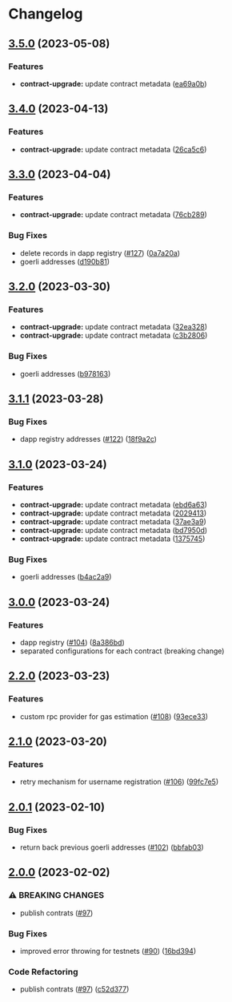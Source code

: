 # Changelog

## [3.5.0](https://github.com/fairDataSociety/fdp-contracts/compare/fdp-contracts-js-lib-v3.4.0...fdp-contracts-js-lib-v3.5.0) (2023-05-08)


### Features

* **contract-upgrade:** update contract metadata ([ea69a0b](https://github.com/fairDataSociety/fdp-contracts/commit/ea69a0bfee3492d4b25381a41a6d95ec91426ce5))

## [3.4.0](https://github.com/fairDataSociety/fdp-contracts/compare/fdp-contracts-js-lib-v3.3.0...fdp-contracts-js-lib-v3.4.0) (2023-04-13)


### Features

* **contract-upgrade:** update contract metadata ([26ca5c6](https://github.com/fairDataSociety/fdp-contracts/commit/26ca5c695565091cacf8f08acb11809dfcd82692))

## [3.3.0](https://github.com/fairDataSociety/fdp-contracts/compare/fdp-contracts-js-lib-v3.2.0...fdp-contracts-js-lib-v3.3.0) (2023-04-04)


### Features

* **contract-upgrade:** update contract metadata ([76cb289](https://github.com/fairDataSociety/fdp-contracts/commit/76cb289a975e9745c67762e0b306967ec61ca9d5))


### Bug Fixes

* delete records in dapp registry ([#127](https://github.com/fairDataSociety/fdp-contracts/issues/127)) ([0a7a20a](https://github.com/fairDataSociety/fdp-contracts/commit/0a7a20a62db74bf0167709bdd77890edc1f8a014))
* goerli addresses ([d190b81](https://github.com/fairDataSociety/fdp-contracts/commit/d190b8120a95289b52c8d76a8fd93aa6aa68e213))

## [3.2.0](https://github.com/fairDataSociety/fdp-contracts/compare/fdp-contracts-js-lib-v3.1.1...fdp-contracts-js-lib-v3.2.0) (2023-03-30)


### Features

* **contract-upgrade:** update contract metadata ([32ea328](https://github.com/fairDataSociety/fdp-contracts/commit/32ea3285d9b038117f5f8f462ca782201a0b1073))
* **contract-upgrade:** update contract metadata ([c3b2806](https://github.com/fairDataSociety/fdp-contracts/commit/c3b2806adb3e1c6235b2e9c46509e9b42aa819be))


### Bug Fixes

* goerli addresses ([b978163](https://github.com/fairDataSociety/fdp-contracts/commit/b978163a6926b6bb92101f627d0bcbab594172ff))

## [3.1.1](https://github.com/fairDataSociety/fdp-contracts/compare/fdp-contracts-js-lib-v3.1.0...fdp-contracts-js-lib-v3.1.1) (2023-03-28)


### Bug Fixes

* dapp registry addresses ([#122](https://github.com/fairDataSociety/fdp-contracts/issues/122)) ([18f9a2c](https://github.com/fairDataSociety/fdp-contracts/commit/18f9a2cabbaec5742d12d8ec10acfe25397d39d3))

## [3.1.0](https://github.com/fairDataSociety/fdp-contracts/compare/fdp-contracts-js-lib-v3.0.0...fdp-contracts-js-lib-v3.1.0) (2023-03-24)


### Features

* **contract-upgrade:** update contract metadata ([ebd6a63](https://github.com/fairDataSociety/fdp-contracts/commit/ebd6a63e31d447d9de93cd69332530f745fcde95))
* **contract-upgrade:** update contract metadata ([2029413](https://github.com/fairDataSociety/fdp-contracts/commit/20294130487d5baf9bca4a66fcf708c0487275a3))
* **contract-upgrade:** update contract metadata ([37ae3a9](https://github.com/fairDataSociety/fdp-contracts/commit/37ae3a964fa72c65f811cbdf86dc848ebd301519))
* **contract-upgrade:** update contract metadata ([bd7950d](https://github.com/fairDataSociety/fdp-contracts/commit/bd7950d0bb2ff606af734101f42291c4299662bd))
* **contract-upgrade:** update contract metadata ([1375745](https://github.com/fairDataSociety/fdp-contracts/commit/1375745d3cc1d648c1014bbcfde66e7490f576fe))


### Bug Fixes

* goerli addresses ([b4ac2a9](https://github.com/fairDataSociety/fdp-contracts/commit/b4ac2a902b0fa238ad7b370ba5790daaf3c8f432))

## [3.0.0](https://github.com/fairDataSociety/fdp-contracts/compare/fdp-contracts-js-lib-v2.2.0...fdp-contracts-js-lib-v3.0.0) (2023-03-24)


### Features

* dapp registry ([#104](https://github.com/fairDataSociety/fdp-contracts/issues/104)) ([8a386bd](https://github.com/fairDataSociety/fdp-contracts/commit/8a386bda6c1019ed9d1fac777dc6e40fcc1591cb))
* separated configurations for each contract (breaking change)

## [2.2.0](https://github.com/fairDataSociety/fdp-contracts/compare/fdp-contracts-js-lib-v2.1.0...fdp-contracts-js-lib-v2.2.0) (2023-03-23)


### Features

* custom rpc provider for gas estimation ([#108](https://github.com/fairDataSociety/fdp-contracts/issues/108)) ([93ece33](https://github.com/fairDataSociety/fdp-contracts/commit/93ece33f09d72b9c8a96d747188de8e35aac2608))

## [2.1.0](https://github.com/fairDataSociety/fdp-contracts/compare/fdp-contracts-js-lib-v2.0.1...fdp-contracts-js-lib-v2.1.0) (2023-03-20)


### Features

* retry mechanism for username registration ([#106](https://github.com/fairDataSociety/fdp-contracts/issues/106)) ([99fc7e5](https://github.com/fairDataSociety/fdp-contracts/commit/99fc7e5c0045eac2d6dbd6b704ad7f946723816a))

## [2.0.1](https://github.com/fairDataSociety/fdp-contracts/compare/fdp-contracts-js-lib-v2.0.0...fdp-contracts-js-lib-v2.0.1) (2023-02-10)


### Bug Fixes

* return back previous goerli addresses ([#102](https://github.com/fairDataSociety/fdp-contracts/issues/102)) ([bbfab03](https://github.com/fairDataSociety/fdp-contracts/commit/bbfab03ce882297c4bb325a65f7ecceb090cc97d))

## [2.0.0](https://github.com/fairDataSociety/fdp-contracts/compare/fdp-contracts-js-lib-v1.0.4...fdp-contracts-js-lib-v2.0.0) (2023-02-02)


### ⚠ BREAKING CHANGES

* publish contrats ([#97](https://github.com/fairDataSociety/fdp-contracts/issues/97))

### Bug Fixes

* improved error throwing for testnets ([#90](https://github.com/fairDataSociety/fdp-contracts/issues/90)) ([16bd394](https://github.com/fairDataSociety/fdp-contracts/commit/16bd39429d5d30065cf2c5f99e7296a72c109a01))


### Code Refactoring

* publish contrats ([#97](https://github.com/fairDataSociety/fdp-contracts/issues/97)) ([c52d377](https://github.com/fairDataSociety/fdp-contracts/commit/c52d3772861f4ddce25d6b0794c1761ab052388e))
